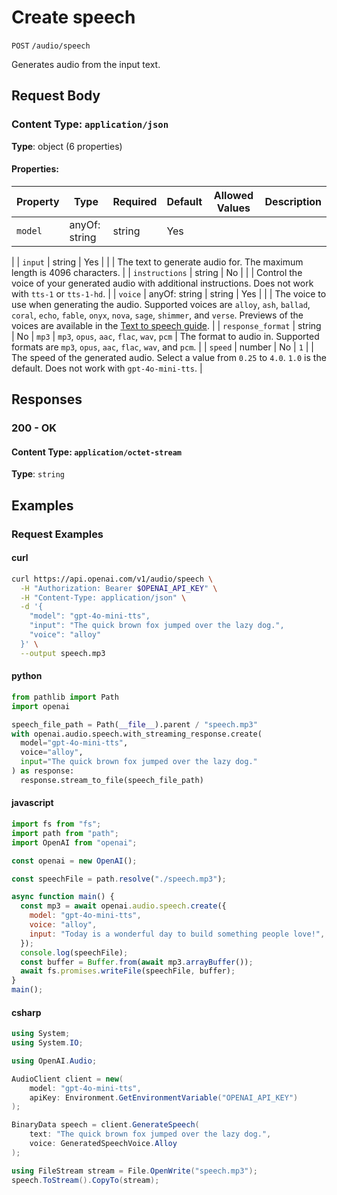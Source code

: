 # Create speech

`POST` `/audio/speech`

Generates audio from the input text.

## Request Body

### Content Type: `application/json`

**Type**: object (6 properties)

#### Properties:

| Property | Type | Required | Default | Allowed Values | Description |
| -------- | ---- | -------- | ------- | -------------- | ----------- |
| `model` | anyOf: string | string | Yes |  |  | One of the available [TTS models](/docs/models#tts): `tts-1`, `tts-1-hd` or `gpt-4o-mini-tts`.
 |
| `input` | string | Yes |  |  | The text to generate audio for. The maximum length is 4096 characters. |
| `instructions` | string | No |  |  | Control the voice of your generated audio with additional instructions. Does not work with `tts-1` or `tts-1-hd`. |
| `voice` | anyOf: string | string | Yes |  |  | The voice to use when generating the audio. Supported voices are `alloy`, `ash`, `ballad`, `coral`, `echo`, `fable`, `onyx`, `nova`, `sage`, `shimmer`, and `verse`. Previews of the voices are available in the [Text to speech guide](/docs/guides/text-to-speech#voice-options). |
| `response_format` | string | No | `mp3` | `mp3`, `opus`, `aac`, `flac`, `wav`, `pcm` | The format to audio in. Supported formats are `mp3`, `opus`, `aac`, `flac`, `wav`, and `pcm`. |
| `speed` | number | No | `1` |  | The speed of the generated audio. Select a value from `0.25` to `4.0`. `1.0` is the default. Does not work with `gpt-4o-mini-tts`. |
## Responses

### 200 - OK

#### Content Type: `application/octet-stream`

**Type**: `string`

## Examples

### Request Examples

#### curl
```bash
curl https://api.openai.com/v1/audio/speech \
  -H "Authorization: Bearer $OPENAI_API_KEY" \
  -H "Content-Type: application/json" \
  -d '{
    "model": "gpt-4o-mini-tts",
    "input": "The quick brown fox jumped over the lazy dog.",
    "voice": "alloy"
  }' \
  --output speech.mp3

```

#### python
```python
from pathlib import Path
import openai

speech_file_path = Path(__file__).parent / "speech.mp3"
with openai.audio.speech.with_streaming_response.create(
  model="gpt-4o-mini-tts",
  voice="alloy",
  input="The quick brown fox jumped over the lazy dog."
) as response:
  response.stream_to_file(speech_file_path)

```

#### javascript
```javascript
import fs from "fs";
import path from "path";
import OpenAI from "openai";

const openai = new OpenAI();

const speechFile = path.resolve("./speech.mp3");

async function main() {
  const mp3 = await openai.audio.speech.create({
    model: "gpt-4o-mini-tts",
    voice: "alloy",
    input: "Today is a wonderful day to build something people love!",
  });
  console.log(speechFile);
  const buffer = Buffer.from(await mp3.arrayBuffer());
  await fs.promises.writeFile(speechFile, buffer);
}
main();

```

#### csharp
```csharp
using System;
using System.IO;

using OpenAI.Audio;

AudioClient client = new(
    model: "gpt-4o-mini-tts",
    apiKey: Environment.GetEnvironmentVariable("OPENAI_API_KEY")
);

BinaryData speech = client.GenerateSpeech(
    text: "The quick brown fox jumped over the lazy dog.",
    voice: GeneratedSpeechVoice.Alloy
);

using FileStream stream = File.OpenWrite("speech.mp3");
speech.ToStream().CopyTo(stream);

```

